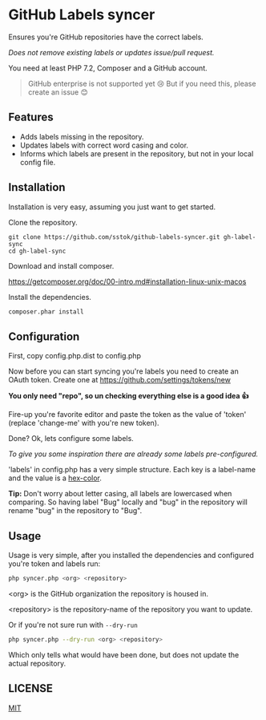 GitHub Labels syncer
====================

Ensures you're GitHub repositories have the correct labels.

*Does not remove existing labels or updates issue/pull request.*

You need at least PHP 7.2, Composer and a GitHub account.

> GitHub enterprise is not supported yet :cry:
> But if you need this, please create an issue :blush:

Features
--------

* Adds labels missing in the repository.
* Updates labels with correct word casing and color.
* Informs which labels are present in the repository, but not
  in your local config file.

Installation
------------

Installation is very easy, assuming you just want to get started.

Clone the repository.

```
git clone https://github.com/sstok/github-labels-syncer.git gh-label-sync
cd gh-label-sync
```

Download and install composer.

https://getcomposer.org/doc/00-intro.md#installation-linux-unix-macos

Install the dependencies.

```bash
composer.phar install
```

Configuration
-------------

First, copy config.php.dist to config.php

Now before you can start syncing you're labels you need to create an OAuth token.
Create one at https://github.com/settings/tokens/new

**You only need "repo", so un checking everything else is a good idea :+1:**

Fire-up you're favorite editor and paste the token as the value of 'token'
(replace 'change-me' with you're new token).

Done? Ok, lets configure some labels.

*To give you some inspiration there are already
some labels pre-configured.*

'labels' in config.php has a very simple structure.
Each key is a label-name and the value is a [hex-color](http://www.color-hex.com/).

**Tip:** Don't worry about letter casing, all labels are lowercased when comparing.
So having label "Bug" locally and "bug" in the repository will rename "bug"
in the repository to "Bug".

Usage
-----

Usage is very simple, after you installed the dependencies and configured
you're token and labels run:

```bash
php syncer.php <org> <repository>
```

\<org\> is the GitHub organization the repository
is housed in.

\<repository\> is the repository-name of the repository
you want to update.

Or if you're not sure run with `--dry-run`

```bash
php syncer.php --dry-run <org> <repository>
```

Which only tells what would have been done, but does not update
the actual repository.

LICENSE
-------

[MIT](LICENSE)
